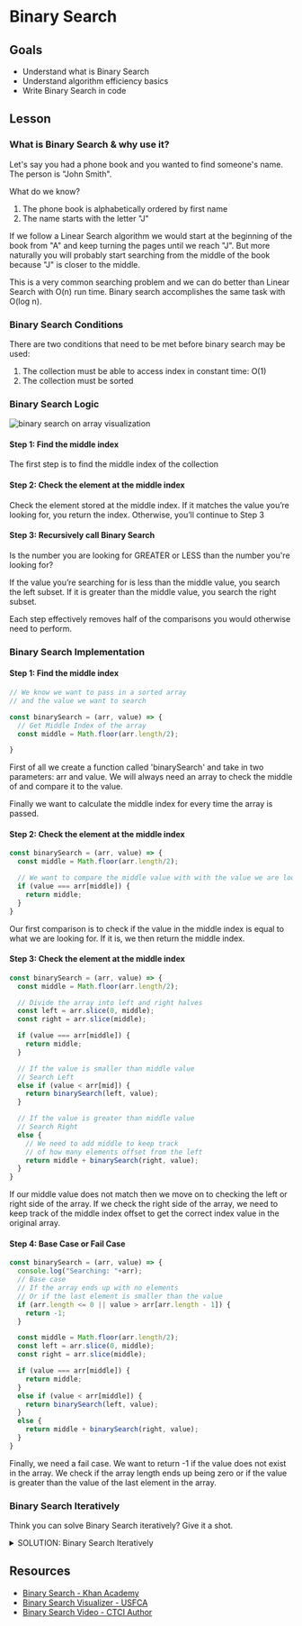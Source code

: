# Binary Search

## Goals
* Understand what is Binary Search
* Understand algorithm efficiency basics
* Write Binary Search in code

## Lesson

### What is Binary Search & why use it?

Let's say you had a phone book and you wanted to find someone's name. The person is "John Smith".

What do we know?
1. The phone book is alphabetically ordered by first name
2. The name starts with the letter "J"

If we follow a Linear Search algorithm we would start at the beginning of the book from "A" and keep turning the pages until we reach "J". But more naturally you will probably start searching from the middle of the book because "J" is closer to the middle.

This is a very common searching problem and we can do better than Linear Search with O(n) run time. Binary search accomplishes the same task with O(log n).

### Binary Search Conditions

There are two conditions that need to be met before binary search may be used:

1. The collection must be able to access index  in constant time: O(1)
2. The collection must be sorted

### Binary Search Logic

![binary search on array visualization](../assets/search-31.png)

#### Step 1: Find the middle index
The first step is to find the middle index of the collection

#### Step 2: Check the element at the middle index
Check the element stored at the middle index. If it matches the value you’re looking for, you return the index. Otherwise, you’ll continue to Step 3

#### Step 3: Recursively call Binary Search
Is the number you are looking for GREATER or LESS than the number you're looking for?

If the value you’re searching for is less than the middle value, you search the left subset. If it is greater than the middle value, you search the right subset.

Each step effectively removes half of the comparisons you would otherwise need to perform.

### Binary Search Implementation

#### Step 1: Find the middle index

```javascript
// We know we want to pass in a sorted array
// and the value we want to search

const binarySearch = (arr, value) => {
  // Get Middle Index of the array
  const middle = Math.floor(arr.length/2);

}
```

First of all we create a function called 'binarySearch' and take in two parameters: arr and value. We will always need an array to check the middle of and compare it to the value. 

Finally we want to calculate the middle index for every time the array is passed.

#### Step 2: Check the element at the middle index

```javascript
const binarySearch = (arr, value) => {
  const middle = Math.floor(arr.length/2);

  // We want to compare the middle value with with the value we are looking for
  if (value === arr[middle]) {
    return middle;
  }
}
```

Our first comparison is to check if the value in the middle index is equal to what we are looking for. If it is, we then return the middle index.

#### Step 3: Check the element at the middle index

```javascript
const binarySearch = (arr, value) => {
  const middle = Math.floor(arr.length/2);

  // Divide the array into left and right halves
  const left = arr.slice(0, middle);
  const right = arr.slice(middle);

  if (value === arr[middle]) {
    return middle;
  }

  // If the value is smaller than middle value
  // Search Left
  else if (value < arr[mid]) {
    return binarySearch(left, value);
  }

  // If the value is greater than middle value
  // Search Right
  else {
    // We need to add middle to keep track
    // of how many elements offset from the left
    return middle + binarySearch(right, value);
  }
}
```

If our middle value does not match then we move on to checking the left or right side of the array. If we check the right side of the array, we need to keep track of the middle index offset to get the correct index value in the original array.

#### Step 4: Base Case or Fail Case

```javascript
const binarySearch = (arr, value) => {
  console.log("Searching: "+arr);
  // Base case
  // If the array ends up with no elements
  // Or if the last element is smaller than the value 
  if (arr.length <= 0 || value > arr[arr.length - 1]) {
    return -1;
  }

  const middle = Math.floor(arr.length/2);
  const left = arr.slice(0, middle);
  const right = arr.slice(middle);

  if (value === arr[middle]) {
    return middle;
  }
  else if (value < arr[middle]) {
    return binarySearch(left, value);
  }
  else {
    return middle + binarySearch(right, value);
  }
}
```

Finally, we need a fail case. We want to return -1 if the value does not exist in the array. We check if the array length ends up being zero or if the value is greater than the value of the last element in the array. 

### Binary Search Iteratively

Think you can solve Binary Search iteratively? Give it a shot.

<details>
<summary>SOLUTION: Binary Search Iteratively</summary>

```javascript
function binarySearch (list, value) {
  // initial values for start, middle and end
  let start = 0;
  let stop = list.length - 1;
  let middle = Math.floor((start + stop) / 2);

  // While the middle is not what we're looking for and the list does not have a single item
  while (list[middle] !== value && start < stop) {
    if (value < list[middle]) {
      stop = middle - 1;
    } else {
      start = middle + 1;
    }

    // recalculate middle on every iteration
    middle = Math.floor((start + stop) / 2);
  }

  // if the current middle item is what we're looking for return it's index, else return -1
  return (list[middle] !== value) ? -1 : middle;
}
```
</details>

## Resources
* [Binary Search - Khan Academy](https://www.khanacademy.org/computing/computer-science/algorithms/binary-search/a/binary-search)
* [Binary Search Visualizer - USFCA](https://www.cs.usfca.edu/~galles/visualization/Search.html)
* [Binary Search Video - CTCI Author](https://www.youtube.com/watch?v=P3YID7liBug)
